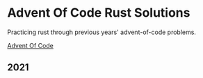 # Advent Of Code Rust Solutions

Practicing rust through previous years' advent-of-code problems.

[Advent Of Code](https://adventofcode.com/)

## 2021
